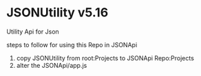 # JSONUtility v5.16
Utility Api for Json



steps to follow for using this Repo in JSONApi

1.  copy JSONUtility from root:Projects to JSONApi Repo:Projects
2.  alter the JSONApi/app.js